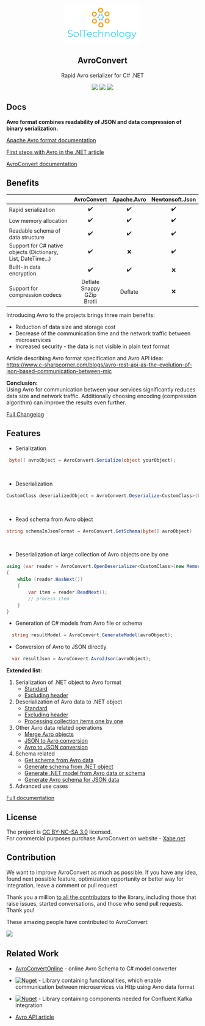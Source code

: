 ﻿
<p align="center">
    <img alt="SolTechnology-logo" src="./docs/logo.png" width="200">
</p>

<h2 align="center">
  AvroConvert
</h2>

<p align="center">
 <a> Rapid Avro serializer for C# .NET </a>
</p>

<p align="center">
 <a href="https://www.nuget.org/packages/AvroConvert"><img src="https://img.shields.io/badge/Nuget-v3.4.10-blue?logo=nuget"></a>
 <a href="https://adrianstrugala.github.io/AvroConvert/"><img src="https://img.shields.io/badge/Downloads-899k-blue?logo=github"></a>
 <a href="https://github.com/AdrianStrugala/AvroConvert/actions/workflows/build&test.yml"><img src="https://github.com/AdrianStrugala/AvroConvert/actions/workflows/build&test.yml/badge.svg"></a>

</p>

## Docs

**Avro format combines readability of JSON and data compression of binary serialization.**

[Apache Avro format documentation](http://avro.apache.org/)

[First steps with Avro in the .NET article](https://www.c-sharpcorner.com/article/how-to-work-with-avro-data-type-in-net-environment/)

[AvroConvert documentation](https://github.com/AdrianStrugala/AvroConvert/tree/master/docs)


## Benefits

|                                                               | AvroConvert                                | Apache.Avro | Newtonsoft.Json |
|---------------------------------------------------------------|:------------------------------------------:|:-----------:|:---------------:|
| Rapid serialization                                            |                      ✔️                     |      ✔️      |        ✔️        |                       
| Low memory allocation                                         |                      ✔️                     |      ✔️      |        ✔️        |
| Readable schema of data structure                                      |                      ✔️                     |      ✔️      |        ✔️        |
| Support for C# native objects (Dictionary, List, DateTime...) |                      ✔️                     |      ❌      |        ✔️        |
| Built-in data encryption                                          |                      ✔️                     |      ✔️      |        ❌        |
| Support for compression codecs                                | Deflate<br/>  Snappy<br/> GZip<br/> Brotli |   Deflate   |        ❌        |

Introducing Avro to the projects brings three main benefits:
* Reduction of data size and storage cost
* Decrease of the communication time and the network traffic between microservices
* Increased security - the data is not visible in plain text format


Article describing Avro format specification and Avro API idea: https://www.c-sharpcorner.com/blogs/avro-rest-api-as-the-evolution-of-json-based-communication-between-mic

**Conclusion:** <br>
Using Avro for communication between your services significantly reduces data size and network traffic. Additionally choosing encoding (compression algorithm) can improve the results even further.


[Full Changelog](https://github.com/AdrianStrugala/AvroConvert/blob/master/docs/CHANGELOG.md)


## Features



* Serialization
```csharp
 byte[] avroObject = AvroConvert.Serialize(object yourObject);
```
<br/>

* Deserialization
```csharp
CustomClass deserializedObject = AvroConvert.Deserialize<CustomClass>(byte[] avroObject);
```
<br/>

* Read schema from Avro object

```csharp
string schemaInJsonFormat = AvroConvert.GetSchema(byte[] avroObject)
```
<br/>

* Deserialization of large collection of Avro objects one by one

```csharp
using (var reader = AvroConvert.OpenDeserializer<CustomClass>(new MemoryStream(avroObject)))
{
    while (reader.HasNext())
    {
        var item = reader.ReadNext();
        // process item
    }
}
```

* Generation of C# models from Avro file or schema

```csharp
  string resultModel = AvroConvert.GenerateModel(avroObject);
```

* Conversion of Avro to JSON directly

```csharp
  var resultJson = AvroConvert.Avro2Json(avroObject);
```

**Extended list:** <br>
1. Serialization of .NET object to Avro format 
   - [Standard](https://github.com/AdrianStrugala/AvroConvert/blob/master/docs/Documentation.md#serialization)
   - [Excluding header](https://github.com/AdrianStrugala/AvroConvert/blob/master/docs/Documentation.md#headless-serialization-and-deserialization)
2. Deserialization of Avro data to .NET object 
   - [Standard](https://github.com/AdrianStrugala/AvroConvert/blob/master/docs/Documentation.md#serialization)
   - [Excluding header](https://github.com/AdrianStrugala/AvroConvert/blob/master/docs/Documentation.md#headless-serialization-and-deserialization)
   - [Processing collection items one by one](https://github.com/AdrianStrugala/AvroConvert/blob/master/docs/Documentation.md#deserialization-of-large-collection-of-avro-objects-one-by-one)
3. Other Avro data related operations
   - [Merge Avro objects](https://github.com/AdrianStrugala/AvroConvert/blob/master/docs/Documentation.md#merge)
   - [JSON to Avro conversion](https://github.com/AdrianStrugala/AvroConvert/blob/master/docs/Documentation.md#json2avro)
   - [Avro to JSON conversion](https://github.com/AdrianStrugala/AvroConvert/blob/master/docs/Documentation.md#avro2json)
4. Schema related
   - [Get schema from Avro data](https://github.com/AdrianStrugala/AvroConvert/blob/master/docs/Documentation.Schema.md#reading-avro-schema-from-avro-encoded-object)
   - [Generate schema from .NET object](https://github.com/AdrianStrugala/AvroConvert/blob/master/docs/Documentation.md#generating-avro-schema-for-c-classes)
   - [Generate .NET model from Avro data or schema](https://github.com/AdrianStrugala/AvroConvert/blob/master/docs/Documentation.Schema.md#generate-model)
   - [Generate Avro schema for JSON data](https://github.com/AdrianStrugala/AvroConvert/blob/master/src/AvroConvert/SchemaConvert.GenerateFromJson.cs)
5. Advanced use cases


[Full documentation](https://github.com/AdrianStrugala/AvroConvert/tree/master/docs)



## License  

The project is [CC BY-NC-SA 3.0](https://creativecommons.org/licenses/by-nc-sa/3.0/) licensed.
\
For commercial purposes purchase AvroConvert on website - [Xabe.net](https://xabe.net/product/avroconvert/)


## Contribution

We want to improve AvroConvert as much as possible. If you have any idea, found next possible feature, optimization opportunity or better way for integration, leave a comment or pull request.


Thank you a million [to all the contributors](https://github.com/AdrianStrugala/AvroConvert/graphs/contributors) to the library, including those that raise issues, started conversations, and those who send pull requests. Thank you!

These amazing people have contributed to AvroConvert:

<a href="https://github.com/AdrianStrugala/AvroConvert/graphs/contributors">
  <img src="https://contrib.rocks/image?repo=AdrianStrugala/AvroConvert" />
</a>



## Related Work  

- [AvroConvertOnline](https://adrianstrugala.github.io/AvroConvert/) - online Avro Schema to C# model converter

- [![Nuget](https://img.shields.io/badge/Soltechnology.Avro.Http-v3.0.0-blue?logo=nuget)](https://www.nuget.org/packages/SolTechnology.Avro.Http/) - Library containing functionalities, which enable communication between microservices via Http using Avro data format

- [![Nuget](https://img.shields.io/badge/Soltechnology.Avro.Kafka-v3.0.0-blue?logo=nuget)](https://www.nuget.org/packages/SolTechnology.Avro.Kafka/) - Library containing components needed for Confluent Kafka integration

- [Avro API article](https://www.c-sharpcorner.com/blogs/avro-rest-api-as-the-evolution-of-json-based-communication-between-mic) 
